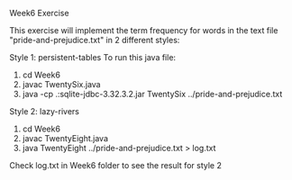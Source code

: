 Week6 Exercise

This exercise will implement the term frequency for words in the text file "pride-and-prejudice.txt" in 2 different styles:

Style 1: persistent-tables 
To run this java file:
1) cd Week6
2) javac TwentySix.java
3) java -cp .:sqlite-jdbc-3.32.3.2.jar TwentySix ../pride-and-prejudice.txt

Style 2: lazy-rivers 
1) cd Week6 
2) javac TwentyEight.java
3) java TwentyEight ../pride-and-prejudice.txt > log.txt

Check log.txt in Week6 folder to see the result for style 2






 